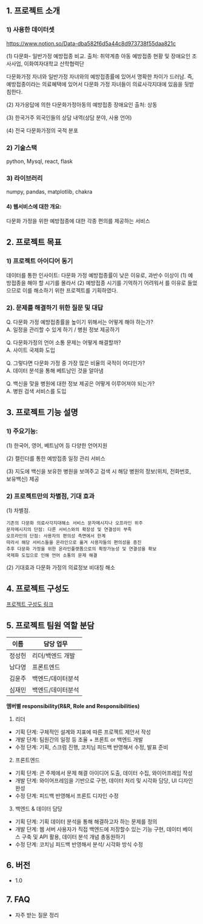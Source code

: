 ## 1. 프로젝트 소개

### 1) 사용한 데이터셋
https://www.notion.so/Data-dba582f6d5a44c8d973738f55daa821c

  (1) 다문화- 일반가정 예방접종 비교. 
  출처: 취약계층 아동 예방접종 현황 및 장애요인 조사사업,  이화여자대학교  산학협력단

  다문화가정 자녀와 일반가정 자녀와의 예방접종률에 있어서 명확한 차이가 드러남.
  즉, 예방접종이라는 의료혜택에 있어서 다문화 가정 자녀들이 의료사각지대에 있음을 뒷받침한다.

  (2) 자가응답에 의한 다문화가정아동의 예방접종 장애요인
  출처: 상동

  (3) 한국거주 외국인들의 상담 내역(상담 분야, 사용 언어)

  (4) 전국 다문화가정의 국적 분포


### 2) 기술스택 
  python, Mysql, react, flask 

### 3) 라이브러리 
  numpy, pandas, matplotlib, chakra


#### 4) 웹서비스에 대한 개요:
  다문화 가정을 위한 예방점종에 대한 각종 편의를 제공하는 서비스 




## 2. 프로젝트 목표

### 1) 프로젝트 아이디어 동기
  데이터를 통한 인사이트:
  다문화 가정 예방접종률이 낮은 이유로,  과반수 이상이
  (1) 예방접종을 해야 할 시기를 몰라서 
  (2) 예방접종 시기를 기억하기 어려워서
  를 이유로 들었으므로 이를 해소하기 위한 프로젝트를 기획하였다.

### 2). 문제를 해결하기 위한  질문 및 대답
  Q. 다문화 가정 예방접종률을 높이기 위해서는 어떻게 해야 하는가?   
  A. 일정을 관리할 수 있게 하기 / 병원 정보 제공하기     
     
  Q. 다문화가정의 언어 소통 문제는 어떻게 해결할까?      
  A. 사이트 국제화 도입    
      
  Q. 그렇다면 다문화 가정 중 가장 많은 비율의 국적이 어디인가?   
  A. 데이터 분석을 통해 베트남인 것을 알아냄   
      
  Q. 백신을 맞을 병원에 대한 정보 제공은 어떻게 이루어져야 되는가?   
  A. 병원 검색 서비스를 도입   



## 3. 프로젝트 기능 설명

### 1) 주요기능:

  (1) 한국어, 영어, 베트남어 등 다양한 언어지원

  (2) 캘린더를 통한 예방접종 일정 관리 서비스

  (3) 지도에 백신을 보유한 병원을 보여주고 검색 시 해당 병원의 정보(위치, 전화번호, 보유백신) 제공


### 2) 프로젝트만의 차별점, 기대 효과

  (1) 차별점.   
  
    기존의 다문화 의료사각지대해소 서비스 문자메시지나 오프라인 위주   
    문자메시지의 단점: 다른 서비스와의 확장성 및 연결성이 부족   
    오프라인의 단점: 사용자의 편의성 측면에서 한계  
    따라서 해당 서비스들을 온라인으로 옮겨 사용자들의 편의성을 증진      
    추후 다문화 가정을 위한 온라인플랫폼으로의 확장가능성 및 연결성을 확보  
    국제화 도입으로 인해 언어 소통의 문제 해결   


  (2) 기대효과
    다문화 가정의 의료정보 비대칭 해소   
   
   
## 4. 프로젝트 구성도
[프로젝트 구성도 링크](https://ovenapp.io/view/aUfENOzE0qnnn0G8vwqDNidx4j5kiEM0/Johv1)

## 5. 프로젝트 팀원 역할 분담




| 이름 | 담당 업무 |
| ------ | ------ |
|정성헌 | 리더/백엔드 개발 |
|남다영 | 프론트엔드 |
|김윤주 | 백엔드/데이터분석 |
|심재민 | 백엔드/데이터분석 |


**멤버별 responsibility(R&R, Role and Responsibilities)**

1. 리더 

- 기획 단계: 구체적인 설계와 지표에 따른 프로젝트 제안서 작성
- 개발 단계: 팀원간의 일정 등 조율 + 프론트 or 백엔드 개발
- 수정 단계: 기획, 스크럼 진행, 코치님 피드백 반영해서 수정, 발표 준비

2. 프론트엔드 

- 기획 단계: 큰 주제에서 문제 해결 아이디어 도출, 데이터 수집, 와이어프레임 작성
- 개발 단계: 와이어프레임을 기반으로 구현, 데이터 처리 및 시각화 담당, UI 디자인 완성
- 수정 단계: 피드백 반영해서 프론트 디자인 수정

 3. 백엔드 & 데이터 담당  

- 기획 단계: 기획 데이터 분석을 통해 해결하고자 하는 문제를 정의
- 개발 단계: 웹 서버 사용자가 직접 백엔드에 저장할수 있는 기능 구현, 데이터 베이스 구축 및 API 활용, 데이터 분석 개념 총동원하기
- 수정 단계: 코치님 피드백 반영해서 분석/ 시각화 방식 수정

## 6. 버전
  - 1.0


## 7. FAQ
  - 자주 받는 질문 정리
